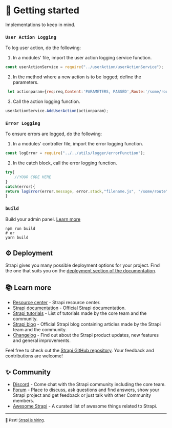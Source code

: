 # 🚀 Getting started 

Implementations to keep in mind.
### `User Action Logging`

To log user action, do the following:

1. In a modules' file, import the user action logging service function.

```javascript
const userActionService = require("../userAction/userActionService");
```

2. In the method where a new action is to be logged; define the parameters.

```javascript
 let actionparam={req:req,Content:'PARAMETERS, PASSED',Route:'/some/route',Action:'A new user action has been logged'}
```

3. Call the action logging function.


```javascript
userActionService.AddUserAction(actionparam);
```

### `Error Logging`

To ensure errors are logged, do the following:

1. In a modules' controller file, import the error logging function.

```javascript
const logError = require("../../utils/logger/errorFunction");
```

2. In the catch block, call the error logging function.

```javascript
try{
    //YOUR CODE HERE
}
catch(error){
return logError(error.message, error.stack,"filename.js", "/some/route");
}
```

### `build`

Build your admin panel. [Learn more](https://docs.strapi.io/developer-docs/latest/developer-resources/cli/CLI.html#strapi-build)

```
npm run build
# or
yarn build
```

## ⚙️ Deployment

Strapi gives you many possible deployment options for your project. Find the one that suits you on the [deployment section of the documentation](https://docs.strapi.io/developer-docs/latest/setup-deployment-guides/deployment.html).

## 📚 Learn more

- [Resource center](https://strapi.io/resource-center) - Strapi resource center.
- [Strapi documentation](https://docs.strapi.io) - Official Strapi documentation.
- [Strapi tutorials](https://strapi.io/tutorials) - List of tutorials made by the core team and the community.
- [Strapi blog](https://docs.strapi.io) - Official Strapi blog containing articles made by the Strapi team and the community.
- [Changelog](https://strapi.io/changelog) - Find out about the Strapi product updates, new features and general improvements.

Feel free to check out the [Strapi GitHub repository](https://github.com/strapi/strapi). Your feedback and contributions are welcome!

## ✨ Community

- [Discord](https://discord.strapi.io) - Come chat with the Strapi community including the core team.
- [Forum](https://forum.strapi.io/) - Place to discuss, ask questions and find answers, show your Strapi project and get feedback or just talk with other Community members.
- [Awesome Strapi](https://github.com/strapi/awesome-strapi) - A curated list of awesome things related to Strapi.

---

<sub>🤫 Psst! [Strapi is hiring](https://strapi.io/careers).</sub>
